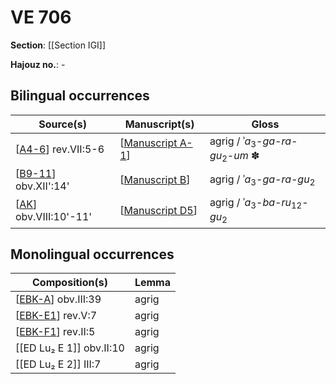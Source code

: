 # VE 706

**Section**: [[Section IGI]]

**Hajouz no.**: -

## Bilingual occurrences

| Source(s)               | Manuscript(s)      | Gloss                                                          |
| ----------------------- | ------------------ | -------------------------------------------------------------- |
| [[A4-6]] rev.VII:5-6    | [[Manuscript A-1]] | agrig / ʾ*a*<sub>3</sub>-*ga-ra-gu*<sub>2</sub>-*um* ✽         |
| [[B9-11]] obv.XII':14'  | [[Manuscript B]]   | agrig / ʾ*a*<sub>3</sub>-*ga-ra-gu*<sub>2</sub>                |
| [[AK]] obv.VIII:10'-11' | [[Manuscript D5]]  | agrig / ʾ*a*<sub>3</sub>-*ba-ru*<sub>12</sub>-*gu*<sub>2</sub> |

## Monolingual occurrences

| Composition(s)           | Lemma |
| ------------------------ | ----- |
| [[EBK-A]] obv.III:39     | agrig |
| [[EBK-E1]] rev.V:7       | agrig |
| [[EBK-F1]] rev.II:5      | agrig |
| [[ED Lu₂ E 1]] obv.II:10 | agrig |
| [[ED Lu₂ E 2]] III:7     | agrig |

[//begin]: # "Autogenerated link references for markdown compatibility"
[A4-6]: A4-6 "MEE 4, 4 + MEE 4, 5 + MEE 4, 6 = TM.75.G.2000+TM.75.G.2005+TM.75.G.2006"
[Manuscript A-1]: <Manuscript A-1> "Manuscript A-1"
[B9-11]: B9-11 "MEE 4, 9 + MEE 4, 10 + MEE 4, 11 = TM.75.G.2004+TM.75.G.2001+TM.75.G.2003"
[Manuscript B]: <Manuscript B> "Manuscript B"
[AK]: AK "MEE 4, 47 + MEE 4, 48 = TM.75.G.1825+TM.75.G.3131"
[Manuscript D5]: <Manuscript D5> "Manuscript D5"
[EBK-A]: EBK-A "MEE 4, 115 +"
[EBK-E1]: EBK-E1 "MEE 15 32 = TM.75.G.5324"
[EBK-F1]: EBK-F1 "MEE 15 39 = TM.75.G.3212"
[//end]: # "Autogenerated link references"